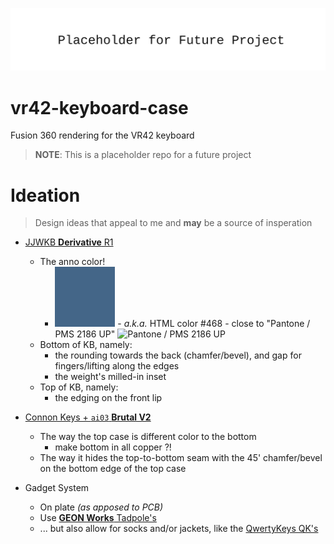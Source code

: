 ![Placeholder for future project](docs/assets/img/readme-banner.svg)

# vr42-keyboard-case

Fusion 360 rendering for the VR42 keyboard


> **NOTE**: This is a placeholder repo for a future project

# Ideation

> Design ideas that appeal to me and __may__ be a source of insperation

- [JJWKB **Derivative** R1](https://jjwkb.com/pages/derivative-r1)
  - The anno color!
    - <img src="docs/assets/img/color-468.svg" width="96" height="96" alt="#468"> - *a.k.a.* HTML color #468 - close to "Pantone / PMS 2186 UP" <img src="https://encycolorpedia.com/486785.svg" width="96" height="96" alt="Pantone / PMS 2186 UP">
  - Bottom of KB, namely:
    - the rounding towards the back (chamfer/bevel), and gap for fingers/lifting along the edges
    - the weight's milled-in inset
  - Top of KB, namely:
    - the edging on the front lip

- [Connon Keys + `ai03` **Brutal V2**](https://cannonkeys.com/products/brutal-v2-1800-keyboard)
  - The way the top case is different color to the bottom
    - make bottom in all copper ?!
  - The way it hides the top-to-bottom seam with the 45' chamfer/bevel on the bottom edge of the top case

- Gadget System
  - On plate *(as apposed to PCB)*
  - Use [**GEON Works** Tadpole's](https://geon.works/products/tadpole)
  - ... but also allow for socks and/or jackets, like the [QwertyKeys QK's](https://www.qwertykeys.com/products/qk65-parts-1?variant=42933732212979)

